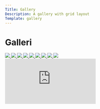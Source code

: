 ```yaml
---
Title: Gallery
Description: A gallery with grid layout
Template: gallery
---
```


Galleri
================================================================

<div class="gallery">

<a href="%assets_url%/img/gallery/gallery-1.jpg" target="_blank">
    <picture>
        <source media="(min-width: 769px)" srcset="%base_url%/image/gallery/gallery-1.jpg?width=30%">
        <source media="(min-width: 376px)" srcset="%base_url%/image/gallery/gallery-1.jpg?width=667">
        <img class="gallery-img" 
            src="%base_url%/image/gallery/gallery-1.jpg?width=375">
    </picture>
</a>

<a href="%assets_url%/img/gallery/gallery-2.jpg" target="_blank">
    <picture>
        <source media="(min-width: 769px)" srcset="%base_url%/image/gallery/gallery-2.jpg?width=40%">
        <source media="(min-width: 376px)" srcset="%base_url%/image/gallery/gallery-2.jpg?width=667">
        <img class="gallery-img" 
            src="%base_url%/image/gallery/gallery-2.jpg?width=375">
    </picture>
</a>

<a href="%assets_url%/img/gallery/gallery-3.jpg" target="_blank">
    <picture>
        <source media="(min-width: 769px)" srcset="%base_url%/image/gallery/gallery-3.jpg?width=30%">
        <source media="(min-width: 376px)" srcset="%base_url%/image/gallery/gallery-3.jpg?width=667">
        <img class="gallery-img" 
            src="%base_url%/image/gallery/gallery-3.jpg?width=375">
    </picture>
</a>

<a href="%assets_url%/img/gallery/gallery-4.jpg" target="_blank">
    <picture>
        <source media="(min-width: 769px)" srcset="%base_url%/image/gallery/gallery-4.jpg?width=30%">
        <source media="(min-width: 376px)" srcset="%base_url%/image/gallery/gallery-4.jpg?width=667">
        <img class="gallery-img" 
            src="%base_url%/image/gallery/gallery-4.jpg?width=375">
    </picture>
</a>

<a href="%assets_url%/img/gallery/gallery-5.jpg" target="_blank">
    <picture>
        <source media="(min-width: 769px)" srcset="%base_url%/image/gallery/gallery-5.jpg?width=30%">
        <source media="(min-width: 376px)" srcset="%base_url%/image/gallery/gallery-5.jpg?width=667">
        <img class="gallery-img" 
            src="%base_url%/image/gallery/gallery-5.jpg?width=375">
    </picture>
</a>

<a href="%assets_url%/img/gallery/gallery-6.jpg" target="_blank">
    <picture>
        <source media="(min-width: 769px)" srcset="%base_url%/image/gallery/gallery-6.jpg?width=40%">
        <source media="(min-width: 376px)" srcset="%base_url%/image/gallery/gallery-6.jpg?width=667">
        <img class="gallery-img" 
            src="%base_url%/image/gallery/gallery-6.jpg?width=375">
    </picture>
</a>

<a href="%assets_url%/img/gallery/gallery-7.jpg" target="_blank">
    <picture>
        <source media="(min-width: 769px)" srcset="%base_url%/image/gallery/gallery-7.jpg?width=30%">
        <source media="(min-width: 376px)" srcset="%base_url%/image/gallery/gallery-7.jpg?width=667">
        <img class="gallery-img" 
            src="%base_url%/image/gallery/gallery-7.jpg?width=375">
    </picture>
</a>

<a href="%assets_url%/img/gallery/gallery-8.jpg" target="_blank">
    <picture>
        <source media="(min-width: 769px)" srcset="%base_url%/image/gallery/gallery-8.jpg?width=30%">
        <source media="(min-width: 376px)" srcset="%base_url%/image/gallery/gallery-8.jpg?width=667">
        <img class="gallery-img" 
            src="%base_url%/image/gallery/gallery-8.jpg?width=375">
    </picture>
</a>

<a href="%assets_url%/img/gallery/gallery-9.jpg" target="_blank">
    <picture>
        <source media="(min-width: 769px)" srcset="%base_url%/image/gallery/gallery-9.jpg?width=30%">
        <source media="(min-width: 376px)" srcset="%base_url%/image/gallery/gallery-9.jpg?width=667">
        <img class="gallery-img" 
            src="%base_url%/image/gallery/gallery-9.jpg?width=375">
    </picture>
</a>

</div>

<div class="embed-video">
    <iframe src="https://www.youtube.com/embed/vUBiRXXwqdI" frameborder="0" allowfullscreen></iframe>
</div>